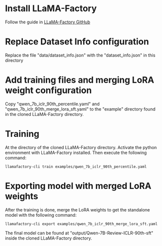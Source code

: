 # Install LLaMA-Factory
Follow the guide in [LLaMA-Factory GitHub](https://github.com/hiyouga/LLaMA-Factory)

# Replace Dataset Info configuration
Replace the file "data/dataset_info.json" with the "dataset_info.json" in this directory

# Add training files and merging LoRA weight configuration
Copy "qwen_7b_iclr_90th_percentile.yaml" and "qwen_7b_iclr_90th_merge_lora_sft.yaml" to the "example" directory found in the cloned LLaMA-Factory directory.

# Training
At the directory of the cloned LLaMA-Factory directory. Activate the python environment with LLaMA-Factory installed. Then execute the following command:
```
llamafactory-cli train examples/qwen_7b_iclr_90th_percentile.yaml
```

# Exporting model with merged LoRA weights
After the training is done, merge the LoRA weights to get the standalone model with the following command:
```
llamafactory-cli export examples/qwen_7b_iclr_90th_merge_lora_sft.yaml
```

The final model can be found at "output/Qwen-7B-Review-ICLR-90th-sft" inside the cloned LLaMA-Factory directory.